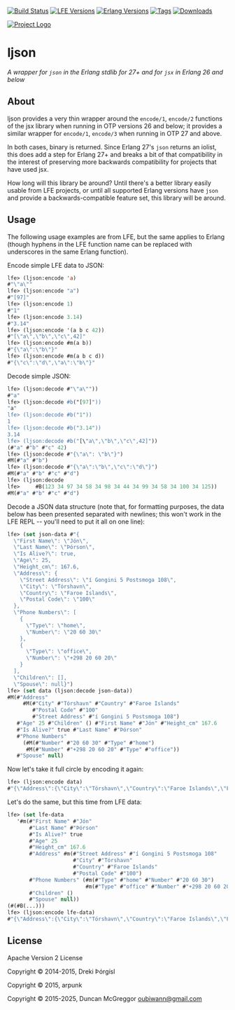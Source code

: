 [![Build Status][gh-actions-badge]][gh-actions]
[![LFE Versions][lfe-badge]][lfe]
[![Erlang Versions][erlang-badge]][versions]
[![Tags][github-tags-badge]][github-tags]
[![Downloads][hex-downloads]][hex-package]

[![Project Logo][logo]][logo-large]

# ljson

*A wrapper for `json` in the Erlang stdlib for 27+ and for `jsx` in Erlang 26 and below*


## About

ljson provides a very thin wrapper around the `encode/1`, `encode/2` functions of the jsx library when running in OTP versions 26 and below; it provides a similar wrapper for `encode/1`, `encode/3` when running in OTP 27 and above.

In both cases, binary is returned. Since Erlang 27's `json` returns an iolist, this does add a step for Erlang 27+ and breaks a bit of that compatibility in the interest of preserving more backwards compatibility for projects that have used jsx.

How long will this library be around? Until there's a better library easily usable from LFE projects, or until all supported Erlang versions have `json` and provide a backwards-compatible feature set, this library will be around.

## Usage

The following usage examples are from LFE, but the same applies to Erlang (though hyphens in the LFE function name can be replaced with underscores in the same Erlang function).

Encode simple LFE data to JSON:

```cl
lfe> (ljson:encode 'a)
#"\"a\""
lfe> (ljson:encode "a")
#"[97]"
lfe> (ljson:encode 1)
#"1"
lfe> (ljson:encode 3.14)
#"3.14"
lfe> (ljson:encode '(a b c 42))
#"[\"a\",\"b\",\"c\",42]"
lfe> (ljson:encode #m(a b))
#"{\"a\":\"b\"}"
lfe> (ljson:encode #m(a b c d))
#"{\"c\":\"d\",\"a\":\"b\"}"
```

Decode simple JSON:

```cl
lfe> (ljson:decode #"\"a\""))
#"a"
lfe> (ljson:decode #b("[97]"))
"a"
lfe> (ljson:decode #b("1"))
1
lfe> (ljson:decode #b("3.14"))
3.14
lfe> (ljson:decode #b("[\"a\",\"b\",\"c\",42]"))
(#"a" #"b" #"c" 42)
lfe> (ljson:decode #"{\"a\": \"b\"}")
#M(#"a" #"b")
lfe> (ljson:decode #"{\"a\":\"b\",\"c\":\"d\"}")
#M(#"a" #"b" #"c" #"d")
lfe> (ljson:decode
lfe>     #B(123 34 97 34 58 34 98 34 44 34 99 34 58 34 100 34 125))
#M(#"a" #"b" #"c" #"d")
```

Decode a JSON data structure (note that, for formatting purposes, the data
below has been presented separated with newlines; this won't work in the
LFE REPL -- you'll need to put it all on one line):

```cl
lfe> (set json-data #"{
  \"First Name\": \"Jón\",
  \"Last Name\": \"Þórson\",
  \"Is Alive?\": true,
  \"Age\": 25,
  \"Height_cm\": 167.6,
  \"Address\": {
    \"Street Address\": \"í Gongini 5 Postsmoga 108\",
    \"City\": \"Tórshavn\",
    \"Country\": \"Faroe Islands\",
    \"Postal Code\": \"100\"
  },
  \"Phone Numbers\": [
    {
      \"Type\": \"home\",
      \"Number\": \"20 60 30\"
    },
    {
      \"Type\": \"office\",
      \"Number\": \"+298 20 60 20\"
    }
  ],
  \"Children\": [],
  \"Spouse\": null}")
lfe> (set data (ljson:decode json-data))
#M(#"Address"
     #M(#"City" #"Tórshavn" #"Country" #"Faroe Islands"
        #"Postal Code" #"100"
        #"Street Address" #"í Gongini 5 Postsmoga 108")
   #"Age" 25 #"Children" () #"First Name" #"Jón" #"Height_cm" 167.6
   #"Is Alive?" true #"Last Name" #"Þórson"
   #"Phone Numbers"
     (#M(#"Number" #"20 60 30" #"Type" #"home")
      #M(#"Number" #"+298 20 60 20" #"Type" #"office"))
   #"Spouse" null)
```

Now let's take it full circle by encoding it again:

```cl
lfe> (ljson:encode data)
#"{\"Address\":{\"City\":\"Tórshavn\",\"Country\":\"Faroe Islands\",\"Postal Code\":\"100\",\"Street Address\":\"í Gongini 5 Postsmoga 108\"},\"Age\":25,\"Children\":[],\"First Name\":\"Jón\",\"Height_cm\":167.6,\"Is Alive?\":true,\"Last Name\":\"Þórson\",\"Phone Numbers\":[{\"Number\":\"20 60 30\",\"Type\":\"home\"},{\"Number\":\"+298 20 60 20\",\"Type\":\"office\"}],\"Spouse\":null}"
```

Let's do the same, but this time from LFE data:

```cl
lfe> (set lfe-data
   '#m(#"First Name" #"Jón"
       #"Last Name" #"Þórson"
       #"Is Alive?" true
       #"Age" 25
       #"Height_cm" 167.6
       #"Address" #m(#"Street Address" #"í Gongini 5 Postsmoga 108"
                     #"City" #"Tórshavn"
                     #"Country" #"Faroe Islands"
                     #"Postal Code" #"100")
       #"Phone Numbers" (#m(#"Type" #"home" #"Number" #"20 60 30")
                         #m(#"Type" #"office" #"Number" #"+298 20 60 20"))
       #"Children" ()
       #"Spouse" null))
(#(#B(...)))
lfe> (ljson:encode lfe-data)
#"{\"Address\":{\"City\":\"Tórshavn\",\"Country\":\"Faroe Islands\",\"Postal Code\":\"100\",\"Street Address\":\"í Gongini 5 Postsmoga 108\"},\"Age\":25,\"Children\":[],\"First Name\":\"Jón\",\"Height_cm\":167.6,\"Is Alive?\":true,\"Last Name\":\"Þórson\",\"Phone Numbers\":[{\"Number\":\"20 60 30\",\"Type\":\"home\"},{\"Number\":\"+298 20 60 20\",\"Type\":\"office\"}],\"Spouse\":null}"
```

## License 

Apache Version 2 License

Copyright © 2014-2015, Dreki Þórgísl

Copyright © 2015, arpunk

Copyright © 2015-2025, Duncan McGreggor <oubiwann@gmail.com>

[//]: ---Named-Links---

[logo]: priv/images/jason-argonauts-small.png
[logo-large]: http://dropr.com/coenhamelink/15218/jason_and_the_argonauts/+?p=97582
[org]: https://github.com/lfex
[github]: https://github.com/lfex/ljson
[gitlab]: https://gitlab.com/lfex/ljson
[gh-actions-badge]: https://github.com/lfex/ljson/workflows/ci%2Fcd/badge.svg
[gh-actions]: https://github.com/lfex/ljson/actions
[lfe]: https://github.com/rvirding/lfe
[lfe-badge]: https://img.shields.io/badge/lfe-2.1+-blue.svg
[erlang-badge]: https://img.shields.io/badge/erlang-21%20to%2027-blue.svg
[versions]: https://github.com/lfex/ljson/blob/master/.travis.yml
[github-tags]: https://github.com/lfex/ljson/tags
[github-tags-badge]: https://img.shields.io/github/tag/lfex/ljson.svg
[hex-badge]: https://img.shields.io/hexpm/v/ljson.svg?maxAge=2592000
[hex-package]: https://hex.pm/packages/ljson
[hex-downloads]: https://img.shields.io/hexpm/dt/ljson.svg
